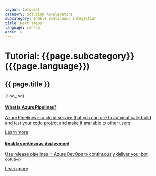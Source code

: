 ```yaml
---
layout: tutorial
category: Solution Accelerators
subcategory: Enable continuous integration
title: Next steps
language: csharp
order: 5
---
```


# Tutorial: {{page.subcategory}} ({{page.language}})
## {{ page.title }}
{:.no_toc}

<div class="card-deck">
    <a href="https://docs.microsoft.com/en-us/azure/devops/pipelines/get-started/what-is-azure-pipelines?view=azure-devops" class="card">
        <div class="card-body">
            <h4 class="card-title">What is Azure Pipelines?</h4>
            <p class="card-text">Azure Pipelines is a cloud service that you can use to automatically build and test your code project and make it available to other users</p>
        </div>
        <div class="card-footer">
            <div class="btn btn-primary">Learn more</div>
        </div>
    </a>
    <a href="{{site.baseurl}}/solution-accelerators/tutorials/enable-continuous-deployment/1-intro" class="card">
        <div class="card-body">
            <h4 class="card-title">Enable continuous deployment</h4>
            <p class="card-text">Use release pipelines in Azure DevOps to continuously deliver your bot solution</p>
        </div>
        <div class="card-footer">
            <div class="btn btn-primary">Learn more</div>
        </div>
    </a>
</div>
